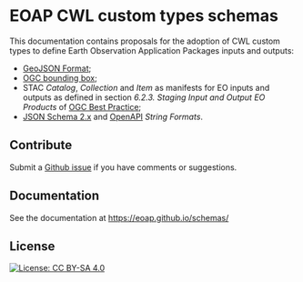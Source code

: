 # EOAP CWL custom types schemas

This documentation contains proposals for the adoption of CWL custom types to define Earth Observation Application Packages inputs and outputs: 

- [GeoJSON Format](https://datatracker.ietf.org/doc/html/rfc7946);
- [OGC bounding box](https://docs.ogc.org/is/18-062r2/18-062r2.html#bounding-box-value);
- STAC _Catalog_, _Collection_ and _Item_ as manifests for EO inputs and outputs as defined in section _6.2.3. Staging Input and Output EO Products_ of [OGC Best Practice](https://docs.ogc.org/bp/20-089r1.html);
- [JSON Schema 2.x](https://opis.io/json-schema/2.x/formats.html) and [OpenAPI](https://swagger.io/docs/specification/v3_0/data-models/data-types/#strings) _String Formats_.

## Contribute

Submit a [Github issue](https://github.com/eoap/schemas/issues) if you have comments or suggestions.

## Documentation

See the documentation at https://eoap.github.io/schemas/

## License

[![License: CC BY-SA 4.0](https://img.shields.io/badge/License-CC_BY--SA_4.0-lightgrey.svg)](https://creativecommons.org/licenses/by-sa/4.0/)

